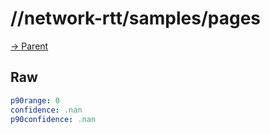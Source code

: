 
# //network-rtt/samples/pages

[→ Parent](../..)


## Raw


```yaml
p90range: 0
confidence: .nan
p90confidence: .nan

```

